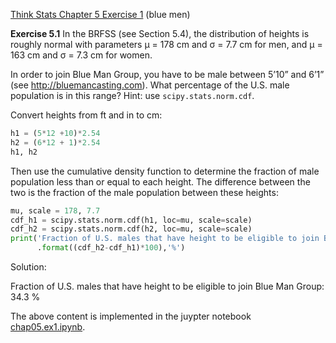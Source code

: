 [Think Stats Chapter 5 Exercise 1](http://greenteapress.com/thinkstats2/html/thinkstats2006.html#toc50) (blue men)



**Exercise 5.1** In the BRFSS (see Section 5.4), the distribution of heights is
roughly normal with parameters µ = 178 cm and σ = 7.7 cm for men, and
µ = 163 cm and σ = 7.3 cm for women.

In order to join Blue Man Group, you have to be male between 5’10” and
6’1” (see http://bluemancasting.com). What percentage of the U.S. male
population is in this range? Hint: use `scipy.stats.norm.cdf`.

Convert heights from ft and in to cm:

```python
h1 = (5*12 +10)*2.54
h2 = (6*12 + 1)*2.54
h1, h2
```

Then use the cumulative density function to determine the fraction of male population less than or equal to each height. The difference between the two is the fraction of the male population between these heights:

```python
mu, scale = 178, 7.7
cdf_h1 = scipy.stats.norm.cdf(h1, loc=mu, scale=scale)
cdf_h2 = scipy.stats.norm.cdf(h2, loc=mu, scale=scale)
print('Fraction of U.S. males that have height to be eligible to join Blue Man Group: {0:1.1f}'
      .format((cdf_h2-cdf_h1)*100),'%')
```

Solution:

Fraction of U.S. males that have height to be eligible to join Blue Man Group: 34.3 %

The above content is implemented in the juypter notebook [chap05.ex1.ipynb](https://github.com/spdavern/dsp/blob/master/lessons/statistics/code/chap05ex1.ipynb).

